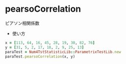 pearsoCorrelation
=================
ピアソン相関係数

* 使い方

```ruby
x = [113, 64, 16, 45, 28, 19, 30, 82, 76]
y = [31, 5, 2, 17, 18, 2, 9, 25, 13]
paraTest = Num4TstStatisticLib::ParametrixTestLib.new
paraTest.pearsoCorrelation(x, y)
```
